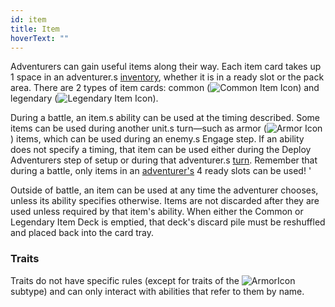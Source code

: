 ```yaml
---
id: item
title: Item
hoverText: ""
---
```


Adventurers can gain useful items along their way. Each item card takes up 1 space in an adventurer.s [inventory](/docs/glossary/inventory), whether it is in a ready slot or the pack area. There are 2 types of item cards: common (<img src="/icons/common-item.svg" alt="Common Item Icon" class="icon-svg" />) and legendary (<img src="/icons/legendary-item.svg" alt="Legendary Item Icon" class="icon-svg" />).

During a battle, an item.s ability can be used at the timing described. Some items can be used during another unit.s turn—such as armor (<img src="/icons/armor.svg" alt="Armor Icon" class="icon-svg" />) items, which can be used during an enemy.s Engage step. If an ability does not specify a timing, that item can be used either during the Deploy Adventurers step of setup or during that adventurer.s [turn](/docs/glossary/turn). Remember that during a battle, only items in an [adventurer's](/docs/glossary/adventurer) 4 ready slots can be used! '

Outside of battle, an item can be used at any time the adventurer chooses, unless its ability specifies otherwise. Items are not discarded after they are used unless required by that item's ability. When either the Common or Legendary Item Deck is emptied, that deck's discard pile must be reshuffled and placed back into the card tray.

### Traits

Traits do not have specific rules (except for traits of the <img src="/icons/armor.svg" alt="ArmorIcon" class="icon-svg" /> subtype) and can only interact with abilities that refer to them by name.
